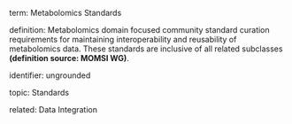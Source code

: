 term: Metabolomics Standards

definition: Metabolomics domain focused community standard curation requirements for maintaining interoperability and reusability of metabolomics data. These standards are inclusive of all related subclasses **(definition source: MOMSI WG)**.

identifier: ungrounded

topic: Standards

related: Data Integration